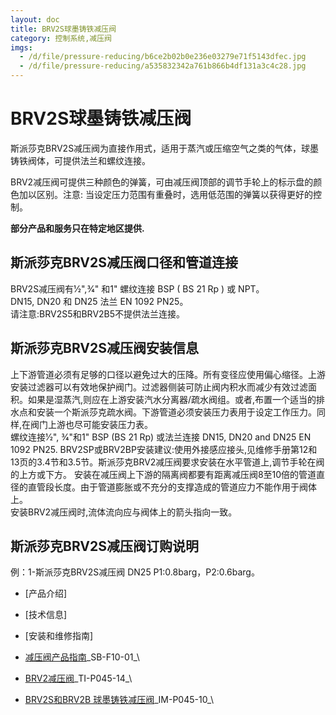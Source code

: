 ```yaml
---
layout: doc
title: BRV2S球墨铸铁减压阀
category: 控制系统,减压阀
imgs:
  - /d/file/pressure-reducing/b6ce2b02b0e236e03279e71f5143dfec.jpg
  - /d/file/pressure-reducing/a535832342a761b866b4df131a3c4c28.jpg
---
```


# BRV2S球墨铸铁减压阀

斯派莎克BRV2S减压阀为直接作用式，适用于蒸汽或压缩空气之类的气体，球墨铸铁阀体，可提供法兰和螺纹连接。

BRV2减压阀可提供三种颜色的弹簧，可由减压阀顶部的调节手轮上的标示盘的颜色加以区别。注意: 当设定压力范围有重叠时，选用低范围的弹簧以获得更好的控制。

**部分产品和服务只在特定地区提供.**

## 斯派莎克BRV2S减压阀口径和管道连接

BRV2S减压阀有1⁄2",3⁄4" 和1" 螺纹连接 BSP ( BS 21 Rp ) 或 NPT。  
DN15, DN20 和 DN25 法兰 EN 1092 PN25。  
请注意:BRV2S5和BRV2B5不提供法兰连接。

## 斯派莎克BRV2S减压阀安装信息

上下游管道必须有足够的口径以避免过大的压降。所有变径应使用偏心缩径。上游安装过滤器可以有效地保护阀门。过滤器侧装可防止阀内积水而减少有效过滤面积。如果是湿蒸汽,则应在上游安装汽水分离器/疏水阀组。或者,布置一个适当的排水点和安装一个斯派莎克疏水阀。下游管道必须安装压力表用于设定工作压力。同样,在阀门上游也尽可能安装压力表。  
螺纹连接1⁄2", 3⁄4"和1" BSP (BS 21 Rp) 或法兰连接 DN15, DN20 and DN25 EN 1092 PN25. BRV2SP或BRV2BP安装建议:使用外接感应接头,见维修手册第12和13页的3.4节和3.5节。斯派莎克BRV2减压阀要求安装在水平管道上,调节手轮在阀的上方或下方。 安装在减压阀上下游的隔离阀都要有距离减压阀8至10倍的管道直径的直管段长度。由于管道膨胀或不充分的支撑造成的管道应力不能作用于阀体上。  
安装BRV2减压阀时,流体流向应与阀体上的箭头指向一致。

## 斯派莎克BRV2S减压阀订购说明

例：1-斯派莎克BRV2S减压阀 DN25 P1:0.8barg，P2:0.6barg。

- [产品介绍]
- [技术信息]
- [安装和维修指南]

- [减压阀产品指南](https://assets.spiraxvalve.com/pdf/SB-F10-01-减压阀产品指南.pdf)\_SB-F10-01\_\

- [BRV2减压阀](https://assets.spiraxvalve.com/pdf/TI-P045-14-BRV2S和BRV2B%20球墨铸铁减压阀.pdf)\_TI-P045-14\_\

- [BRV2S和BRV2B 球墨铸铁减压阀](https://assets.spiraxvalve.com/pdf/IM-P045-10-BRV2%20减压阀.pdf)\_IM-P045-10\_\
